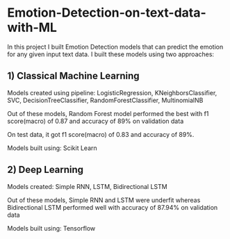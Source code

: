 # Emotion-Detection-on-text-data-with-ML
In this project I built Emotion Detection models that can predict the emotion for any given input text data.
I built these models using two approaches:
## 1) Classical Machine Learning 
Models created using pipeline: LogisticRegression, KNeighborsClassifier, SVC, DecisionTreeClassifier, RandomForestClassifier, MultinomialNB

Out of these models, Random Forest model performed the best with f1 score(macro) of 0.87 and accuracy of 89% on validation data

On test data, it got f1 score(macro) of 0.83 and accuracy of 89%.

Models built using: Scikit Learn

## 2) Deep Learning 
Models created: Simple RNN, LSTM, Bidirectional LSTM

Out of these models, Simple RNN and LSTM were underfit whereas Bidirectional LSTM performed well with accuracy of 87.94% on validation data

Models built using: Tensorflow
